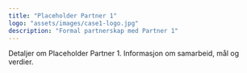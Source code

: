 ```yaml
---
title: "Placeholder Partner 1"
logo: "assets/images/case1-logo.jpg"
description: "Formal partnerskap med Partner 1"
---
```


Detaljer om Placeholder Partner 1. Informasjon om samarbeid, mål og verdier.
